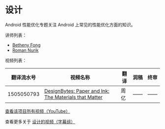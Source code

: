 # 设计

Android 性能优化专题关注 Android 上常见的性能优化方面的知识。

讲师列表：

*   [Betheny Fong](https://plus.google.com/+BethenyFong)
*   [Roman Nurik](https://plus.google.com/+RomanNurik)
 
视频列表：

| 翻译流水号 | 视频名称 | 翻译 | 润稿 | 终审 |
| -- | -- | -- | -- | -- |
| 1505050793 | [DesignBytes: Paper and Ink: The Materials that Matter](http://pub.gfansub.com/Design/017-Designbytes/1505050793-paper-and-ink-the-materials-that-matter.html)  | 周亿 | —— | —— |

[查看该项目所有视频（YouTube）](https://www.youtube.com/playlist?list=PLOU2XLYxmsIJFcNKpAV9B_aQmz2h68fw_)

查看更多关于 [设计的视频（字幕组）](http://pub.gfansub.com/Design/index.html)